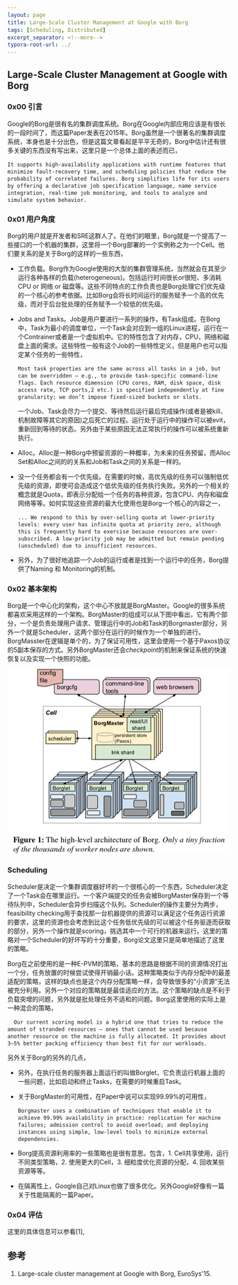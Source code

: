 ```yaml
---
layout: page
title: Large-Scale Cluster Management at Google with Borg
tags: [Scheduling, Distributed]
excerpt_separator: <!--more-->
typora-root-url: ../
---
```


## Large-Scale Cluster Management at Google with Borg

### 0x00 引言

 Google的Borg是很有名的集群调度系统。Borg在Google内部应用应该是有很长的一段时间了，而这篇Paper发表在2015年。Borg虽然是一个很著名的集群调度系统，本身也是十分出色，但是这篇文章看起是平平无奇的，Borg中估计还有很多关键的东西没有写出来，这里只是一个总体上面的表述而已，

```
It supports high-availability applications with runtime features that minimize fault-recovery time, and scheduling policies that reduce the probability of correlated failures. Borg simplifies life for its users by offering a declarative job specification language, name service integration, real-time job monitoring, and tools to analyze and simulate system behavior.
```

### 0x01 用户角度

 Borg的用户就是开发者和SRE这群人了。在他们的眼里，Borg就是一个提高了一些接口的一个机器的集群，这里将一个Borg部署的一个实例称之为一个Cell。他们要关系的是关于Borg的这样的一些东西，

* 工作负载。Borg作为Google使用的大型的集群管理系统，当然就会在其至少运行各种各样的负载(heterogeneous)。包括运行时间很长or很短、多消耗CPU or 网络 or 磁盘等。这些不同特点的工作负责也是Borg处理它们优先级的一个核心的参考依据。比如Borg会将长时间运行的服务赋予一个高的优先级，而对于后台批处理的任务赋予一个较低的优先级。

* Jobs and Tasks。Job是用户要进行一系列的操作，有Task组成。在Borg中，Task为最小的调度单位，一个Task会对应到一组的Linux进程，运行在一个Contrainer或者是一个虚拟机中。它的特性包含了对内存，CPU，网络和磁盘上面的需求。这些特性一般有这个Job的一些特性定义，但是用户也可以指定某个任务的一些特性，

  ```
  Most task properties are the same across all tasks in a job, but can be overridden – e.g., to provide task-specific command-line flags. Each resource dimension (CPU cores, RAM, disk space, disk access rate, TCP ports,2 etc.) is specified independently at fine granularity; we don’t impose fixed-sized buckets or slots.
  ```

  一个Job、Task会尽力一个提交、等待然后运行最后完成操作(或者是被kill、机制故障等其它的原因)之后死亡的过程。运行处于运行中的操作可以被evit，重新回到等待的状态。另外由于某些原因无法正常执行的操作可以被系统重新执行。

* Alloc。Alloc是一种Borg中预留资源的一种概率，为未来的任务预留，而Alloc Set和Alloc之间的的关系和Job和Task之间的关系是一样的。

* 没一个任务都会有一个优先级。在需要的时候，高优先级的任务可以强制低优先级的资源，即使可会造成这个低优先级的任务执行失败。另外的一个相关的概念就是Quota，即表示分配给一个任务的各种资源，包含CPU、内存和磁盘网络等等。如何实现这些资源的最大化使用也是Borg一个核心的内容之一，

  ```
  ... We respond to this by over-selling quota at lower-priority levels: every user has infinite quota at priority zero, although this is frequently hard to exercise because resources are over- subscribed. A low-priority job may be admitted but remain pending (unscheduled) due to insufficient resources.
  ```

* 另外，为了很好地追踪一个Job的运行或者是找到一个运行中的任务，Borg提供了Naming 和 Monitoring的机制。

### 0x02 基本架构

 Borg是一个中心化的架构，这个中心不放就是BorgMaster。Google的很多系统都喜欢采用这样的一个架构。BorgMaster的组成可以从下图中看出，它有两个部分，一个是负责处理用户请求、管理运行中的Job和Task的Borgmaster部分，另外一个就是Scheduler，这两个部分在运行的时候作为一个单独的进行。BorgMasster在逻辑是单个的，为了保证可用性，这里会使用一个基于Paxos协议的5副本保存的方式。另外BorgMaster还会*checkpoint*的机制来保证系统的快速恢复以及实现一个快照的功能。

![borg-arch](/assets/images/borg-arch.png) 

### Scheduling

 Scheduler是决定一个集群调度器好坏的一个很核心的一个东西，Scheduler决定了一个Task会在哪里运行。一个客户端提交的任务会被BorgMaster保存到一个等待队列中，Scheduler会异步扫描这个队列。Scheduler的操作主要分为两步，feasibility checking用于查找那一台机器提供的资源可以满足这个任务运行资源的要求，这里的资源也会考虑到比这个任务低优先级的可以被这个任务驱逐而获取的部分，另外一个操作就是scoring，挑选其中一个可行的机器来运行。这里的策略对一个Scheduler的好坏写的十分重要，Borg论文这里只是简单地描述了这里的策略。

  Borg在之前使用的是一种E-PVM的策略，基本的思路是根据不同的资源情况打出一个分，任务放置的时候尝试使得开销最小话。这种策略类似于内存分配中的最差适配的策略，这样的缺点也是这个内存分配策略一样，会导致很多的“小资源”无法被充分利用。另外一个对应的策略就是最佳适应的方法。这个策略的缺点是不利于负载突增的问题，另外就是批处理任务不适和的问题。Borg这里使用的实际上是一种混合的策略，

```
  Our current scoring model is a hybrid one that tries to reduce the amount of stranded resources – ones that cannot be used because another resource on the machine is fully allocated. It provides about 3–5% better packing efficiency than best fit for our workloads.
```

 另外关于Borg的另外的几点，

* 另外，在执行任务的服务器上面运行的叫做Borglet，它负责运行机器上面的一些问题，比如启动和终止Tasks，在需要的时候重启Task。

* 关于BorgMaster的可用性，在Paper中说可以实现99.99%的可用性，

  ```
  Borgmaster uses a combination of techniques that enable it to achieve 99.99% availability in practice: replication for machine failures; admission control to avoid overload; and deploying instances using simple, low-level tools to minimize external dependencies.
  ```

* Borg提高资源利用率的一些策略也是很有意思。包含，1. Cell共享使用，运行不同类型策略，2. 使用更大的Cell，3. 细粒度优化资源的分配，4. 回收某些资源等等。

* 在隔离性上，Google自己对Linux也做了很多优化。另外Google好像有一篇关于性能隔离的一篇Paper。

### 0x04 评估

  这里的具体信息可以参看[1],

## 参考

1. Large-scale cluster management at Google with Borg, EuroSys'15.


